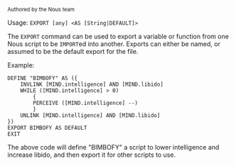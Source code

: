 <sub>Authored by the Nous team</sub>

Usage: `EXPORT [any] <AS [String|DEFAULT]>`

The `EXPORT` command can be used to export a variable or function from one Nous script to be `IMPORT`ed into another. Exports can either be named, or assumed to be the default export for the file.

Example:
```
DEFINE "BIMBOFY" AS ({
    INVLINK [MIND.intelligence] AND [MIND.libido]
    WHILE ([MIND.intelligence] > 0)
        {
        PERCEIVE ([MIND.intelligence] --)
        }
    UNLINK [MIND.intelligence] AND [MIND.libido]
})
EXPORT BIMBOFY AS DEFAULT
EXIT
```

The above code will define "BIMBOFY" a script to lower intelligence and increase libido, and then export it for other scripts to use.